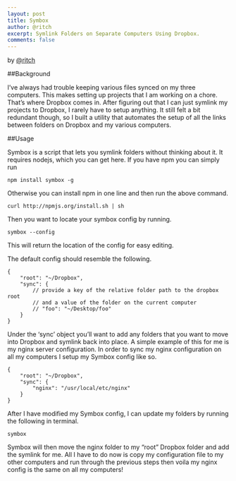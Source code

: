 ```yaml
---
layout: post
title: Symbox
author: @ritch
excerpt: Symlink Folders on Separate Computers Using Dropbox.
comments: false
---
```

by <a href="http://github.com/ritch">@ritch</a>

##Background

I’ve always had trouble keeping various files synced on my three computers. This makes setting up projects that I am working on a chore. That’s where Dropbox comes in. After figuring out that I can just symlink my projects to Dropbox, I rarely have to setup anything. It still felt a bit redundant though, so I built a utility that automates the setup of all the links between folders on Dropbox and my various computers.

##Usage

Symbox is a script that lets you symlink folders without thinking about it. It requires nodejs, which you can get here. If you have npm you can simply run

	npm install symbox -g

Otherwise you can install npm in one line and then run the above command.

	curl http://npmjs.org/install.sh | sh

Then you want to locate your symbox config by running.

	symbox --config

This will return the location of the config for easy editing.

The default config should resemble the following.

	{
		"root": "~/Dropbox",
		"sync": {
			// provide a key of the relative folder path to the dropbox root
			// and a value of the folder on the current computer
			// "foo": "~/Desktop/foo"
		}
	}

Under the ‘sync’ object you’ll want to add any folders that you want to move into Dropbox and symlink back into place. A simple example of this for me is my nginx server configuration. In order to sync my nginx configuration on all my computers I setup my Symbox config like so.

	{
		"root": "~/Dropbox",
		"sync": {
			"nginx": "/usr/local/etc/nginx"
		}
	}

After I have modified my Symbox config, I can update my folders by running the following in terminal.

	symbox

Symbox will then move the nginx folder to my “root” Dropbox folder and add the symlink for me. All I have to do now is copy my configuration file to my other computers and run through the previous steps then voila my nginx config is the same on all my computers!